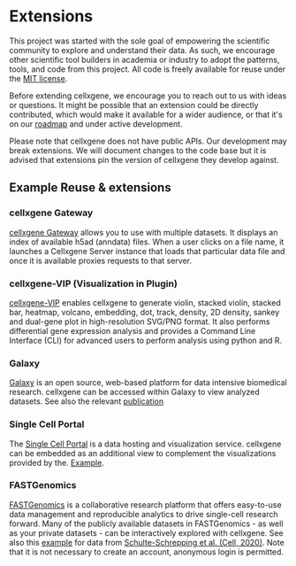 # Extensions

This project was started with the sole goal of empowering the scientific community to explore and understand their data. As such, we encourage other scientific tool builders in academia or industry to adopt the patterns, tools, and code from this project. All code is freely available for reuse under the [MIT license](https://opensource.org/licenses/MIT).

Before extending cellxgene, we encourage you to reach out to us with ideas or questions. It might be possible that an extension could be directly contributed, which would make it available for a wider audience, or that it's on our [roadmap](https://github.com/chanzuckerberg/cellxgene/blob/main/docs/posts/roadmap.md) and under active development.

Please note that cellxgene does not have public APIs. Our development may break extensions. We will document changes to the code base but it is advised that extensions pin the version of cellxgene they develop against.

## Example Reuse & extensions

### cellxgene Gateway

[cellxgene Gateway](https://github.com/Novartis/cellxgene-gateway) allows you to use with multiple datasets. It displays an index of available h5ad \(anndata\) files. When a user clicks on a file name, it launches a Cellxgene Server instance that loads that particular data file and once it is available proxies requests to that server.

### cellxgene-VIP \(Visualization in Plugin\)

[cellxgene-VIP](https://github.com/interactivereport/cellxgene_VIP) enables cellxgene to generate violin, stacked violin, stacked bar, heatmap, volcano, embedding, dot, track, density, 2D density, sankey and dual-gene plot in high-resolution SVG/PNG format. It also performs differential gene expression analysis and provides a Command Line Interface \(CLI\) for advanced users to perform analysis using python and R.

### Galaxy

[Galaxy](https://singlecell.usegalaxy.eu/) is an open source, web-based platform for data intensive biomedical research. cellxgene can be accessed within Galaxy to view analyzed datasets. See also the relevant [publication](https://www.biorxiv.org/content/10.1101/2020.06.06.137570v1.full.pdf)

### Single Cell Portal

The [Single Cell Portal](https://singlecell.broadinstitute.org/single_cell) is a data hosting and visualization service. cellxgene can be embedded as an additional view to complement the visualizations provided by the. [Example](https://singlecell.broadinstitute.org/single_cell/study/SCP807/atlas-of-healthy-and-shiv-infected-non-human-primate-lung-and-ileum-ace2-cells).

### FASTGenomics

[FASTGenomics](https://beta.fastgenomics.org/) is a collaborative research platform that offers easy-to-use data management and reproducible analytics to drive single-cell research forward. Many of the publicly available datasets in FASTGenomics - as well as your private datasets - can be interactively explored with cellxgene. See also this [example](https://beta.fastgenomics.org/datasets/detail-dataset-952687f71ef34322a850553c4a24e82e#Cellxgene) for data from [Schulte-Schrepping et al. \(Cell, 2020\)](https://beta.fastgenomics.org/p/schulte-schrepping_covid19). Note that it is not necessary to create an account, anonymous login is permitted.

